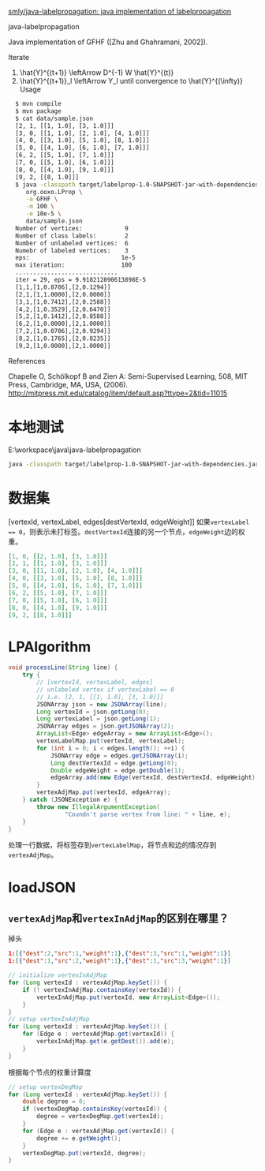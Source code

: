 
[smly/java-labelpropagation: java implementation of labelpropagation ](https://github.com/smly/java-labelpropagation)


java-labelpropagation

Java implementation of GFHF ([Zhu and Ghahramani, 2002]).

 Iterate
  1. \hat{Y}^{(t+1)} \leftArrow D^{-1} W \hat{Y}^{(t)}
  2. \hat{Y}^{(t+1)}_l \leftArrow Y_l
 until convergence to \hat{Y}^{(\infty)}
Usage

```bash
  $ mvn compile
  $ mvn package
  $ cat data/sample.json
  [2, 1, [[1, 1.0], [3, 1.0]]]
  [3, 0, [[1, 1.0], [2, 1.0], [4, 1.0]]]
  [4, 0, [[3, 1.0], [5, 1.0], [8, 1.0]]]
  [5, 0, [[4, 1.0], [6, 1.0], [7, 1.0]]]
  [6, 2, [[5, 1.0], [7, 1.0]]]
  [7, 0, [[5, 1.0], [6, 1.0]]]
  [8, 0, [[4, 1.0], [9, 1.0]]]
  [9, 2, [[8, 1.0]]]
  $ java -classpath target/labelprop-1.0-SNAPSHOT-jar-with-dependencies.jar \
     org.ooxo.LProp \
     -a GFHF \
     -m 100 \
     -e 10e-5 \
     data/sample.json
  Number of vertices:            9
  Number of class labels:        2
  Number of unlabeled vertices:  6
  Numebr of labeled vertices:    3
  eps:                          1e-5
  max iteration:                100
  .............................
  iter = 29, eps = 9.918212890613898E-5
  [1,1,[1,0.8706],[2,0.1294]]
  [2,1,[1,1.0000],[2,0.0000]]
  [3,1,[1,0.7412],[2,0.2588]]
  [4,2,[1,0.3529],[2,0.6470]]
  [5,2,[1,0.1412],[2,0.8588]]
  [6,2,[1,0.0000],[2,1.0000]]
  [7,2,[1,0.0706],[2,0.9294]]
  [8,2,[1,0.1765],[2,0.8235]]
  [9,2,[1,0.0000],[2,1.0000]]
```
References

Chapelle O, Schölkopf B and Zien A: Semi-Supervised Learning, 508, MIT Press, Cambridge, MA, USA, (2006).
http://mitpress.mit.edu/catalog/item/default.asp?ttype=2&tid=11015


# 本地测试
E:\workspace\java\java-labelpropagation
```bash
java -classpath target/labelprop-1.0-SNAPSHOT-jar-with-dependencies.jar org.ooxo.LProp -a GFHF -m 100 -e 10e-5 data/sample.json
```


# 数据集

[vertexId, vertexLabel, edges[destVertexId, edgeWeight]]
如果`vertexLabel == 0`，则表示未打标签。`destVertexId`连接的另一个节点，`edgeWeight`边的权重。

```json
[1, 0, [[2, 1.0], [3, 1.0]]]
[2, 1, [[1, 1.0], [3, 1.0]]]
[3, 0, [[1, 1.0], [2, 1.0], [4, 1.0]]]
[4, 0, [[3, 1.0], [5, 1.0], [8, 1.0]]]
[5, 0, [[4, 1.0], [6, 1.0], [7, 1.0]]]
[6, 2, [[5, 1.0], [7, 1.0]]]
[7, 0, [[5, 1.0], [6, 1.0]]]
[8, 0, [[4, 1.0], [9, 1.0]]]
[9, 2, [[8, 1.0]]]
```

# LPAlgorithm

```java
void processLine(String line) {
	try {
		// [vertexId, vertexLabel, edges]
		// unlabeled vertex if vertexLabel == 0
		// i.e. [2, 1, [[1, 1.0], [3, 1.0]]]
		JSONArray json = new JSONArray(line);
		Long vertexId = json.getLong(0);
		Long vertexLabel = json.getLong(1);
		JSONArray edges = json.getJSONArray(2);
		ArrayList<Edge> edgeArray = new ArrayList<Edge>();
		vertexLabelMap.put(vertexId, vertexLabel);
		for (int i = 0; i < edges.length(); ++i) {
			JSONArray edge = edges.getJSONArray(i);
			Long destVertexId = edge.getLong(0);
			Double edgeWeight = edge.getDouble(1);
			edgeArray.add(new Edge(vertexId, destVertexId, edgeWeight));
		}
		vertexAdjMap.put(vertexId, edgeArray);
	} catch (JSONException e) {
		throw new IllegalArgumentException(
				"Coundn't parse vertex from line: " + line, e);
	}
}
```

处理一行数据，将标签存到`vertexLabelMap`，将节点和边的情况存到`vertexAdjMap`。

# loadJSON

## `vertexAdjMap`和`vertexInAdjMap`的区别在哪里？

掉头
```json
1:[{"dest":2,"src":1,"weight":1},{"dest":3,"src":1,"weight":1}]
1:[{"dest":1,"src":2,"weight":1},{"dest":1,"src":3,"weight":1}]
```

```java
// initialize vertexInAdjMap
for (Long vertexId : vertexAdjMap.keySet()) {
	if (! vertexInAdjMap.containsKey(vertexId)) {
		vertexInAdjMap.put(vertexId, new ArrayList<Edge>());
	}
}
// setup vertexInAdjMap
for (Long vertexId : vertexAdjMap.keySet()) {
	for (Edge e : vertexAdjMap.get(vertexId)) {
		vertexInAdjMap.get(e.getDest()).add(e);
	}
}
```

根据每个节点的权重计算度

```java
// setup vertexDegMap
for (Long vertexId : vertexAdjMap.keySet()) {
	double degree = 0;
	if (vertexDegMap.containsKey(vertexId)) {
		degree = vertexDegMap.get(vertexId);
	}
	for (Edge e : vertexAdjMap.get(vertexId)) {
		degree += e.getWeight();
	}
	vertexDegMap.put(vertexId, degree);
}
```
